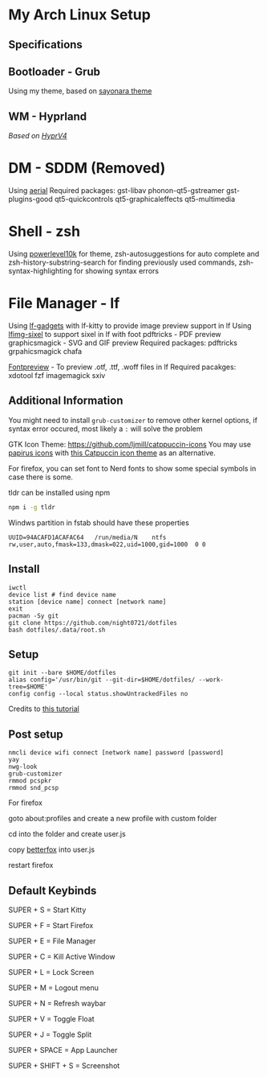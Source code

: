 # My Arch Linux Setup

## Specifications

## Bootloader - Grub
Using my theme, based on [sayonara theme](https://github.com/samoht9277/dotfiles/tree/master/grub/themes/sayonara)

## WM - Hyprland
*Based on [HyprV4](https://github.com/SolDoesTech/HyprV4)*

# DM - SDDM (Removed)
Using [aerial](https://github.com/3ximus/aerial-sddm-theme)
Required packages: gst-libav phonon-qt5-gstreamer gst-plugins-good qt5-quickcontrols qt5-graphicaleffects qt5-multimedia

# Shell - zsh
Using [powerlevel10k](https://github.com/romkatv/powerlevel10k) for theme, zsh-autosuggestions for auto complete and zsh-history-substring-search for finding previously used commands, zsh-syntax-highlighting for showing syntax errors

# File Manager - lf
Using [lf-gadgets](https://github.com/slavistan/lf-gadgets) with lf-kitty to provide image preview support in lf
Using [lfimg-sixel](https://github.com/Anima-OS-Dev/lfimg-sixel) to support sixel in lf with foot
pdftricks - PDF preview
graphicsmagick - SVG and GIF preview
Required packages: pdftricks grpahicsmagick chafa

[Fontpreview](https://github.com/sdushantha/fontpreview) - To preview .otf, .ttf, .woff files in lf
Required pacakges: xdotool fzf imagemagick sxiv

## Additional Information

You might need to install `grub-customizer` to remove other kernel options, if syntax error occured, most likely a `:` will solve the problem

GTK Icon Theme: https://github.com/ljmill/catppuccin-icons
You may use [papirus icons](https://github.com/PapirusDevelopmentTeam/papirus-icon-theme) with [this Catpuccin icon theme](https://aur.archlinux.org/packages/papirus-folders-catppuccin-git) as an alternative.

For firefox, you can set font to Nerd fonts to show some special symbols in case there is some.

tldr can be installed using npm
```bash
npm i -g tldr
```
Windws partition in fstab should have these properties
```
UUID=94ACAFD1ACAFAC64   /run/media/N    ntfs        rw,user,auto,fmask=133,dmask=022,uid=1000,gid=1000  0 0
```

## Install

```
iwctl
device list # find device name
station [device name] connect [network name]
exit
pacman -Sy git
git clone https://github.com/night0721/dotfiles
bash dotfiles/.data/root.sh
```

## Setup

```
git init --bare $HOME/dotfiles
alias config='/usr/bin/git --git-dir=$HOME/dotfiles/ --work-tree=$HOME'
config config --local status.showUntrackedFiles no
```
Credits to [this tutorial](https://www.atlassian.com/git/tutorials/dotfiles)

## Post setup

```
nmcli device wifi connect [network name] password [password]
yay
nwg-look
grub-customizer
rmmod pcspkr
rmmod snd_pcsp
```
For firefox

goto about:profiles and create a new profile with custom folder

cd into the folder and create user.js

copy [betterfox](https://raw.githubusercontent.com/yokoffing/Betterfox/main/user.js) into user.js

restart firefox

## Default Keybinds

SUPER + S = Start Kitty

SUPER + F = Start Firefox

SUPER + E = File Manager

SUPER + C = Kill Active Window

SUPER + L = Lock Screen

SUPER + M = Logout menu

SUPER + N = Refresh waybar

SUPER + V = Toggle Float

SUPER + J = Toggle Split

SUPER + SPACE = App Launcher

SUPER + SHIFT + S = Screenshot
